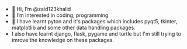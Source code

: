 - 👋 Hi, I’m @zaid123khalid
- 👀 I’m interested in coding, programming
- 🌱 I have learnt pyton and it's packages which includes pyqt5, tkinter, matplotlib and some other data handling packages.
- I also have learnt django, flask, pygame and turtle but I'm still trying to imrove the knowledge on these packages.

<!---
zaid123khalid/zaid123khalid is a ✨ special ✨ repository because its `README.md` (this file) appears on your GitHub profile.
You can click the Preview link to take a look at your changes.
--->
